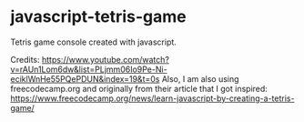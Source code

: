 # javascript-tetris-game
Tetris game console created with javascript.

Credits:
https://www.youtube.com/watch?v=rAUn1Lom6dw&list=PLjmm06Io9Pe-Ni-eciklWnHe55PQePDUN&index=19&t=0s
Also, 
I am also using freecodecamp.org and originally from their article that I got inspired:
https://www.freecodecamp.org/news/learn-javascript-by-creating-a-tetris-game/

